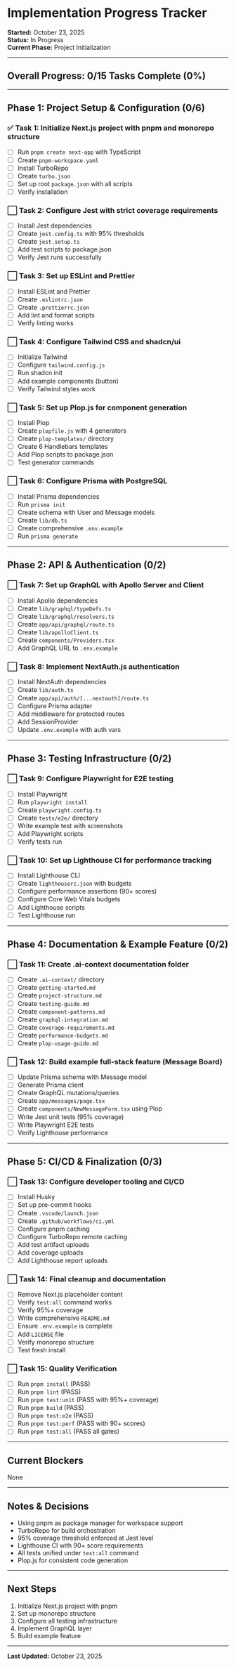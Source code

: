 # Implementation Progress Tracker

**Started:** October 23, 2025  
**Status:** In Progress  
**Current Phase:** Project Initialization

---

## Overall Progress: 0/15 Tasks Complete (0%)

---

## Phase 1: Project Setup & Configuration (0/6)

### ✅ Task 1: Initialize Next.js project with pnpm and monorepo structure
- [ ] Run `pnpm create next-app` with TypeScript
- [ ] Create `pnpm-workspace.yaml`
- [ ] Install TurboRepo
- [ ] Create `turbo.json`
- [ ] Set up root `package.json` with all scripts
- [ ] Verify installation

### ⬜ Task 2: Configure Jest with strict coverage requirements
- [ ] Install Jest dependencies
- [ ] Create `jest.config.ts` with 95% thresholds
- [ ] Create `jest.setup.ts`
- [ ] Add test scripts to package.json
- [ ] Verify Jest runs successfully

### ⬜ Task 3: Set up ESLint and Prettier
- [ ] Install ESLint and Prettier
- [ ] Create `.eslintrc.json`
- [ ] Create `.prettierrc.json`
- [ ] Add lint and format scripts
- [ ] Verify linting works

### ⬜ Task 4: Configure Tailwind CSS and shadcn/ui
- [ ] Initialize Tailwind
- [ ] Configure `tailwind.config.js`
- [ ] Run shadcn init
- [ ] Add example components (button)
- [ ] Verify Tailwind styles work

### ⬜ Task 5: Set up Plop.js for component generation
- [ ] Install Plop
- [ ] Create `plopfile.js` with 4 generators
- [ ] Create `plop-templates/` directory
- [ ] Create 6 Handlebars templates
- [ ] Add Plop scripts to package.json
- [ ] Test generator commands

### ⬜ Task 6: Configure Prisma with PostgreSQL
- [ ] Install Prisma dependencies
- [ ] Run `prisma init`
- [ ] Create schema with User and Message models
- [ ] Create `lib/db.ts`
- [ ] Create comprehensive `.env.example`
- [ ] Run `prisma generate`

---

## Phase 2: API & Authentication (0/2)

### ⬜ Task 7: Set up GraphQL with Apollo Server and Client
- [ ] Install Apollo dependencies
- [ ] Create `lib/graphql/typeDefs.ts`
- [ ] Create `lib/graphql/resolvers.ts`
- [ ] Create `app/api/graphql/route.ts`
- [ ] Create `lib/apolloClient.ts`
- [ ] Create `components/Providers.tsx`
- [ ] Add GraphQL URL to `.env.example`

### ⬜ Task 8: Implement NextAuth.js authentication
- [ ] Install NextAuth dependencies
- [ ] Create `lib/auth.ts`
- [ ] Create `app/api/auth/[...nextauth]/route.ts`
- [ ] Configure Prisma adapter
- [ ] Add middleware for protected routes
- [ ] Add SessionProvider
- [ ] Update `.env.example` with auth vars

---

## Phase 3: Testing Infrastructure (0/2)

### ⬜ Task 9: Configure Playwright for E2E testing
- [ ] Install Playwright
- [ ] Run `playwright install`
- [ ] Create `playwright.config.ts`
- [ ] Create `tests/e2e/` directory
- [ ] Write example test with screenshots
- [ ] Add Playwright scripts
- [ ] Verify tests run

### ⬜ Task 10: Set up Lighthouse CI for performance tracking
- [ ] Install Lighthouse CLI
- [ ] Create `lighthouserc.json` with budgets
- [ ] Configure performance assertions (90+ scores)
- [ ] Configure Core Web Vitals budgets
- [ ] Add Lighthouse scripts
- [ ] Test Lighthouse run

---

## Phase 4: Documentation & Example Feature (0/2)

### ⬜ Task 11: Create .ai-context documentation folder
- [ ] Create `.ai-context/` directory
- [ ] Create `getting-started.md`
- [ ] Create `project-structure.md`
- [ ] Create `testing-guide.md`
- [ ] Create `component-patterns.md`
- [ ] Create `graphql-integration.md`
- [ ] Create `coverage-requirements.md`
- [ ] Create `performance-budgets.md`
- [ ] Create `plop-usage-guide.md`

### ⬜ Task 12: Build example full-stack feature (Message Board)
- [ ] Update Prisma schema with Message model
- [ ] Generate Prisma client
- [ ] Create GraphQL mutations/queries
- [ ] Create `app/messages/page.tsx`
- [ ] Create `components/NewMessageForm.tsx` using Plop
- [ ] Write Jest unit tests (95% coverage)
- [ ] Write Playwright E2E tests
- [ ] Verify Lighthouse performance

---

## Phase 5: CI/CD & Finalization (0/3)

### ⬜ Task 13: Configure developer tooling and CI/CD
- [ ] Install Husky
- [ ] Set up pre-commit hooks
- [ ] Create `.vscode/launch.json`
- [ ] Create `.github/workflows/ci.yml`
- [ ] Configure pnpm caching
- [ ] Configure TurboRepo remote caching
- [ ] Add test artifact uploads
- [ ] Add coverage uploads
- [ ] Add Lighthouse report uploads

### ⬜ Task 14: Final cleanup and documentation
- [ ] Remove Next.js placeholder content
- [ ] Verify `test:all` command works
- [ ] Verify 95%+ coverage
- [ ] Write comprehensive `README.md`
- [ ] Ensure `.env.example` is complete
- [ ] Add `LICENSE` file
- [ ] Verify monorepo structure
- [ ] Test fresh install

### ⬜ Task 15: Quality Verification
- [ ] Run `pnpm install` (PASS)
- [ ] Run `pnpm lint` (PASS)
- [ ] Run `pnpm test:unit` (PASS with 95%+ coverage)
- [ ] Run `pnpm build` (PASS)
- [ ] Run `pnpm test:e2e` (PASS)
- [ ] Run `pnpm test:perf` (PASS with 90+ scores)
- [ ] Run `pnpm test:all` (PASS all gates)

---

## Current Blockers

None

---

## Notes & Decisions

- Using pnpm as package manager for workspace support
- TurboRepo for build orchestration
- 95% coverage threshold enforced at Jest level
- Lighthouse CI with 90+ score requirements
- All tests unified under `test:all` command
- Plop.js for consistent code generation

---

## Next Steps

1. Initialize Next.js project with pnpm
2. Set up monorepo structure
3. Configure all testing infrastructure
4. Implement GraphQL layer
5. Build example feature

---

**Last Updated:** October 23, 2025
